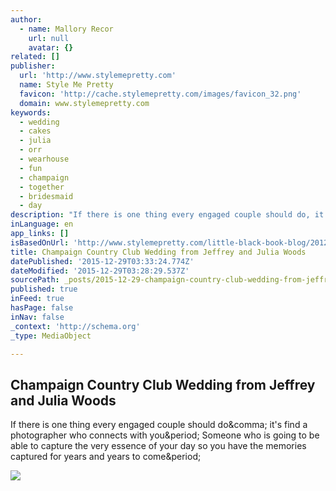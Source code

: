 ```yaml
---
author:
  - name: Mallory Recor
    url: null
    avatar: {}
related: []
publisher:
  url: 'http://www.stylemepretty.com'
  name: Style Me Pretty
  favicon: 'http://cache.stylemepretty.com/images/favicon_32.png'
  domain: www.stylemepretty.com
keywords:
  - wedding
  - cakes
  - julia
  - orr
  - wearhouse
  - fun
  - champaign
  - together
  - bridesmaid
  - day
description: "If there is one thing every engaged couple should do, it's find a photographer who connects with you. Someone who is going to be able to capture the very essence of your day so you have the memories captured for years and years to come."
inLanguage: en
app_links: []
isBasedOnUrl: 'http://www.stylemepretty.com/little-black-book-blog/2012/11/16/champaign-country-club-wedding-from-jeffrey-and-julia-woods/'
title: Champaign Country Club Wedding from Jeffrey and Julia Woods
datePublished: '2015-12-29T03:33:24.774Z'
dateModified: '2015-12-29T03:28:29.537Z'
sourcePath: _posts/2015-12-29-champaign-country-club-wedding-from-jeffrey-and-julia-woods.md
published: true
inFeed: true
hasPage: false
inNav: false
_context: 'http://schema.org'
_type: MediaObject

---
```

<article style=""><h1>Champaign Country Club Wedding from Jeffrey and Julia Woods</h1><p>If there is one thing every engaged couple should do&amp;comma; it's find a photographer who connects with you&amp;period; Someone who is going to be able to capture the very essence of your day so you have the memories captured for years and years to come&amp;period;</p><img src="http://o.aolcdn.com/smp/is/wp-content/gallery/ibb/mrecor/ibb-1352400622.7954.30553$!600x.jpg" /></article>